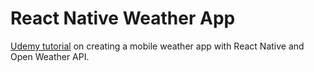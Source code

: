 # React Native Weather App

[Udemy tutorial](https://www.udemy.com/reactnative) on creating a mobile weather app with React Native and Open Weather API.